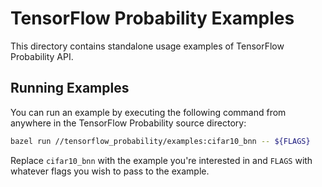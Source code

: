 # TensorFlow Probability Examples

This directory contains standalone usage examples of TensorFlow Probability API.

## Running Examples

You can run an example by executing the following command from anywhere in the
TensorFlow Probability source directory:

```bash
bazel run //tensorflow_probability/examples:cifar10_bnn -- ${FLAGS}
```

Replace `cifar10_bnn` with the example you're interested in and `FLAGS` with
whatever flags you wish to pass to the example.
